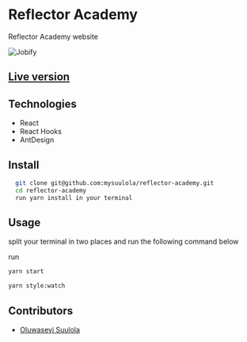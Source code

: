 # Reflector Academy

Reflector Academy website

![Jobify](./reflector.png)


## [Live version](https://reflectoracademy.com/)

## Technologies

- React
- React Hooks
- AntDesign

## Install

```sh
  git clone git@github.com:mysuulola/reflector-academy.git
  cd reflector-academy
  run yarn install in your terminal
  ```

  ## Usage

  split your terminal in two places and run the following command below

  run 

  ```sh
  yarn start
  ```

```sh
yarn style:watch
```

## Contributors

- [Oluwaseyi Suulola](https://github.com/mysuulola)
